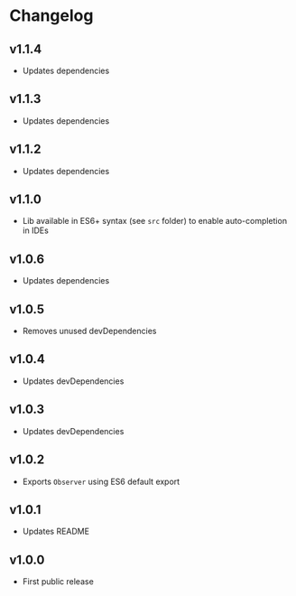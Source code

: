 # Changelog

## v1.1.4
- Updates dependencies

## v1.1.3
- Updates dependencies

## v1.1.2
- Updates dependencies

## v1.1.0
- Lib available in ES6+ syntax (see `src` folder) to enable auto-completion in IDEs

## v1.0.6
- Updates dependencies

## v1.0.5
- Removes unused devDependencies

## v1.0.4
- Updates devDependencies

## v1.0.3
- Updates devDependencies

## v1.0.2
- Exports `Observer` using ES6 default export

## v1.0.1
- Updates README

## v1.0.0
- First public release
